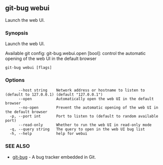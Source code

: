 ## git-bug webui

Launch the web UI.

### Synopsis

Launch the web UI.

Available git config:
  git-bug.webui.open [bool]: control the automatic opening of the web UI in the default browser


```
git-bug webui [flags]
```

### Options

```
      --host string    Network address or hostname to listen to (default to 127.0.0.1) (default "127.0.0.1")
      --open           Automatically open the web UI in the default browser
      --no-open        Prevent the automatic opening of the web UI in the default browser
  -p, --port int       Port to listen to (default to random available port)
      --read-only      Whether to run the web UI in read-only mode
  -q, --query string   The query to open in the web UI bug list
  -h, --help           help for webui
```

### SEE ALSO

* [git-bug](git-bug.md)	 - A bug tracker embedded in Git.

